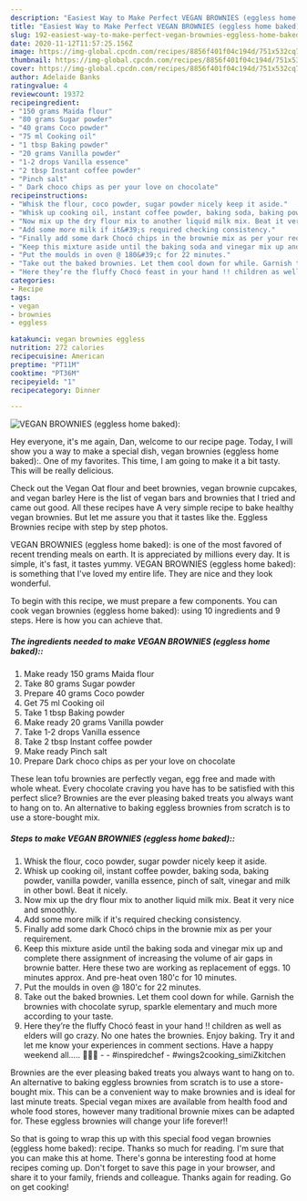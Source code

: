 ```yaml
---
description: "Easiest Way to Make Perfect VEGAN BROWNIES (eggless home baked):"
title: "Easiest Way to Make Perfect VEGAN BROWNIES (eggless home baked):"
slug: 192-easiest-way-to-make-perfect-vegan-brownies-eggless-home-baked
date: 2020-11-12T11:57:25.156Z
image: https://img-global.cpcdn.com/recipes/8856f401f04c194d/751x532cq70/vegan-brownies-eggless-home-baked-recipe-main-photo.jpg
thumbnail: https://img-global.cpcdn.com/recipes/8856f401f04c194d/751x532cq70/vegan-brownies-eggless-home-baked-recipe-main-photo.jpg
cover: https://img-global.cpcdn.com/recipes/8856f401f04c194d/751x532cq70/vegan-brownies-eggless-home-baked-recipe-main-photo.jpg
author: Adelaide Banks
ratingvalue: 4
reviewcount: 19372
recipeingredient:
- "150 grams Maida flour"
- "80 grams Sugar powder"
- "40 grams Coco powder"
- "75 ml Cooking oil"
- "1 tbsp Baking powder"
- "20 grams Vanilla powder"
- "1-2 drops Vanilla essence"
- "2 tbsp Instant coffee powder"
- "Pinch salt"
- " Dark choco chips as per your love on chocolate"
recipeinstructions:
- "Whisk the flour, coco powder, sugar powder nicely keep it aside."
- "Whisk up cooking oil, instant coffee powder, baking soda, baking powder, vanilla powder, vanilla essence, pinch of salt, vinegar and milk in other bowl. Beat it nicely."
- "Now mix up the dry flour mix to another liquid milk mix. Beat it very nice and smoothly."
- "Add some more milk if it&#39;s required checking consistency."
- "Finally add some dark Chocó chips in the brownie mix as per your requirement."
- "Keep this mixture aside until the baking soda and vinegar mix up and complete there assignment of increasing the volume of air gaps in brownie batter. Here these two are working as replacement of eggs. 10 minutes approx. And pre-heat oven 180&#39;c for 10 minutes."
- "Put the moulds in oven @ 180&#39;c for 22 minutes."
- "Take out the baked brownies. Let them cool down for while. Garnish the brownies with chocolate syrup, sparkle elementary and much more according to your taste."
- "Here they’re the fluffy Chocó feast in your hand !! children as well as elders will go crazy. No one hates the brownies. Enjoy baking. Try it and let me know your experiences in comment sections. Have a happy weekend all..... 🍦🍷💝  #inspiredchef #wings2cooking_simiZkitchen"
categories:
- Recipe
tags:
- vegan
- brownies
- eggless

katakunci: vegan brownies eggless 
nutrition: 272 calories
recipecuisine: American
preptime: "PT11M"
cooktime: "PT36M"
recipeyield: "1"
recipecategory: Dinner

---
```



![VEGAN BROWNIES (eggless home baked):](https://img-global.cpcdn.com/recipes/8856f401f04c194d/751x532cq70/vegan-brownies-eggless-home-baked-recipe-main-photo.jpg)

Hey everyone, it's me again, Dan, welcome to our recipe page. Today, I will show you a way to make a special dish, vegan brownies (eggless home baked):. One of my favorites. This time, I am going to make it a bit tasty. This will be really delicious.

Check out the Vegan Oat flour and beet brownies, vegan brownie cupcakes, and vegan barley Here is the list of vegan bars and brownies that I tried and came out good. All these recipes have A very simple recipe to bake healthy vegan brownies. But let me assure you that it tastes like the. Eggless Brownies recipe with step by step photos.

VEGAN BROWNIES (eggless home baked): is one of the most favored of recent trending meals on earth. It is appreciated by millions every day. It is simple, it's fast, it tastes yummy. VEGAN BROWNIES (eggless home baked): is something that I've loved my entire life. They are nice and they look wonderful.


To begin with this recipe, we must prepare a few components. You can cook vegan brownies (eggless home baked): using 10 ingredients and 9 steps. Here is how you can achieve that.

<!--inarticleads1-->

##### The ingredients needed to make VEGAN BROWNIES (eggless home baked)::

1. Make ready 150 grams Maida flour
1. Take 80 grams Sugar powder
1. Prepare 40 grams Coco powder
1. Get 75 ml Cooking oil
1. Take 1 tbsp Baking powder
1. Make ready 20 grams Vanilla powder
1. Take 1-2 drops Vanilla essence
1. Take 2 tbsp Instant coffee powder
1. Make ready Pinch salt
1. Prepare  Dark choco chips as per your love on chocolate


These lean tofu brownies are perfectly vegan, egg free and made with whole wheat. Every chocolate craving you have has to be satisfied with this perfect slice? Brownies are the ever pleasing baked treats you always want to hang on to. An alternative to baking eggless brownies from scratch is to use a store-bought mix. 

<!--inarticleads2-->

##### Steps to make VEGAN BROWNIES (eggless home baked)::

1. Whisk the flour, coco powder, sugar powder nicely keep it aside.
1. Whisk up cooking oil, instant coffee powder, baking soda, baking powder, vanilla powder, vanilla essence, pinch of salt, vinegar and milk in other bowl. Beat it nicely.
1. Now mix up the dry flour mix to another liquid milk mix. Beat it very nice and smoothly.
1. Add some more milk if it&#39;s required checking consistency.
1. Finally add some dark Chocó chips in the brownie mix as per your requirement.
1. Keep this mixture aside until the baking soda and vinegar mix up and complete there assignment of increasing the volume of air gaps in brownie batter. Here these two are working as replacement of eggs. 10 minutes approx. And pre-heat oven 180&#39;c for 10 minutes.
1. Put the moulds in oven @ 180&#39;c for 22 minutes.
1. Take out the baked brownies. Let them cool down for while. Garnish the brownies with chocolate syrup, sparkle elementary and much more according to your taste.
1. Here they’re the fluffy Chocó feast in your hand !! children as well as elders will go crazy. No one hates the brownies. Enjoy baking. Try it and let me know your experiences in comment sections. Have a happy weekend all..... 🍦🍷💝 -  - #inspiredchef - #wings2cooking_simiZkitchen


Brownies are the ever pleasing baked treats you always want to hang on to. An alternative to baking eggless brownies from scratch is to use a store-bought mix. This can be a convenient way to make brownies and is ideal for last minute treats. Special vegan mixes are available from health food and whole food stores, however many traditional brownie mixes can be adapted for. These eggless brownies will change your life forever!! 

So that is going to wrap this up with this special food vegan brownies (eggless home baked): recipe. Thanks so much for reading. I'm sure that you can make this at home. There's gonna be interesting food at home recipes coming up. Don't forget to save this page in your browser, and share it to your family, friends and colleague. Thanks again for reading. Go on get cooking!
